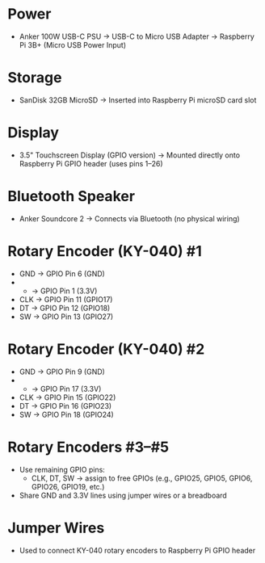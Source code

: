 # Power
- Anker 100W USB-C PSU → USB-C to Micro USB Adapter → Raspberry Pi 3B+ (Micro USB Power Input)

# Storage
- SanDisk 32GB MicroSD → Inserted into Raspberry Pi microSD card slot

# Display
- 3.5" Touchscreen Display (GPIO version) → Mounted directly onto Raspberry Pi GPIO header (uses pins 1–26)

# Bluetooth Speaker
- Anker Soundcore 2 → Connects via Bluetooth (no physical wiring)

# Rotary Encoder (KY-040) #1
- GND  → GPIO Pin 6 (GND)
- +    → GPIO Pin 1 (3.3V)
- CLK  → GPIO Pin 11 (GPIO17)
- DT   → GPIO Pin 12 (GPIO18)
- SW   → GPIO Pin 13 (GPIO27)

# Rotary Encoder (KY-040) #2
- GND  → GPIO Pin 9 (GND)
- +    → GPIO Pin 17 (3.3V)
- CLK  → GPIO Pin 15 (GPIO22)
- DT   → GPIO Pin 16 (GPIO23)
- SW   → GPIO Pin 18 (GPIO24)

# Rotary Encoders #3–#5
- Use remaining GPIO pins:
  - CLK, DT, SW → assign to free GPIOs (e.g., GPIO25, GPIO5, GPIO6, GPIO26, GPIO19, etc.)
- Share GND and 3.3V lines using jumper wires or a breadboard

# Jumper Wires
- Used to connect KY-040 rotary encoders to Raspberry Pi GPIO header
